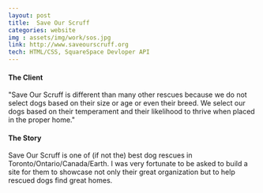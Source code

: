 ```yaml
---
layout: post
title:  Save Our Scruff
categories: website
img : assets/img/work/sos.jpg
link: http://www.saveourscruff.org
tech: HTML/CSS, SquareSpace Devloper API
---
```


#### The Client
"Save Our Scruff is different than many other rescues because we do not select dogs based on their size or age or even their breed. We select our dogs based on their temperament and their likelihood to thrive when placed in the proper home."

#### The Story
Save Our Scruff is one of (if not the) best dog rescues in Toronto/Ontario/Canada/Earth.  I was very fortunate to be asked to build a site for them to showcase not only their great organization but to help rescued dogs find great homes.
